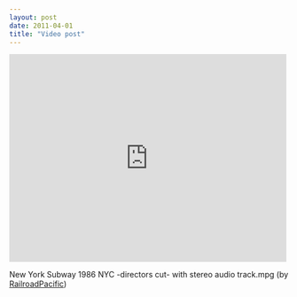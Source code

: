 ```yaml
---
layout: post
date: 2011-04-01
title: "Video post"
---
```

<iframe width="500" height="375"  id="youtube_iframe" src="https://www.youtube.com/embed/RzCQ_l_RWTE?feature=oembed&amp;enablejsapi=1&amp;origin=http://safe.txmblr.com&amp;wmode=opaque" frameborder="0" allowfullscreen></iframe>

<p>New York Subway 1986 NYC -directors cut- with stereo audio track.mpg (by <a href="http://www.youtube.com/watch?v=RzCQ_l_RWTE">RailroadPacific</a>)</p> 
